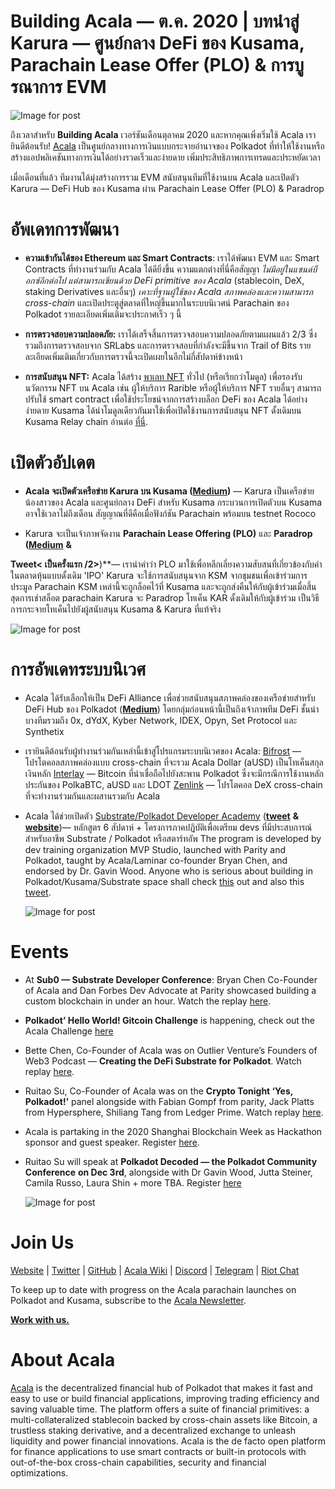# Building Acala — ต.ค. 2020 | บทนำสู่ Karura — ศูนย์กลาง DeFi ของ Kusama, Parachain Lease Offer (PLO) & การบูรณาการ EVM

![Image for post](https://miro.medium.com/max/1600/0*hmK9ex3hJqibgvrl)

ถึงเวลาสำหรับ **Building Acala** เวอร์ชันเดือนตุลาคม 2020 และหากคุณเพิ่งเริ่มใช้ Acala เรายินดีต้อนรับ! [Acala](http://acala.network/) เป็นศูนย์กลางทางการเงินแบบกระจายอำนาจของ Polkadot ที่ทำให้ใช้งานหรือสร้างแอปพลิเคชันทางการเงินได้อย่างรวดเร็วและง่ายดาย เพิ่มประสิทธิภาพการเทรดและประหยัดเวลา

เมื่อเดือนที่แล้ว ทีมงานได้มุ่งสร้างการรวม EVM สนับสนุนทีมที่ใช้งานบน Acala และเปิดตัว Karura — DeFi Hub ของ Kusama ผ่าน Parachain Lease Offer (PLO) & Paradrop

# **อัพเดทการพัฒนา**

- **ความเข้ากันได้ของ Ethereum และ Smart Contracts**: เราได้พัฒนา EVM และ Smart Contracts ที่ทำงานร่วมกับ Acala ได้ดียิ่งขึ้น ความแตกต่างที่นี่คือสัญญา _ไม่มีอยู่ในแซนด์บ็อกซ์อีกต่อไป แต่สามารถเขียนด้วย DeFi primitive ของ Acala_ (stablecoin, DeX, staking Derivatives และอื่นๆ) _เคาะที่ฐานผู้ใช้ของ Acala สภาพคล่องและความสามารถ cross-chain_ และเปิดประตูสู่ตลาดที่ใหญ่ขึ้นมากในระบบนิเวศน์ Parachain ของ Polkadot รายละเอียดเพิ่มเติมจะประกาศเร็ว ๆ นี้

- **การตรวจสอบความปลอดภัย:** เราได้เสร็จสิ้นการตรวจสอบความปลอดภัยตามแผนแล้ว 2/3 ซึ่งรวมถึงการตรวจสอบจาก SRLabs และการตรวจสอบที่กำลังจะมีขึ้นจาก Trail of Bits รายละเอียดเพิ่มเติมเกี่ยวกับการตรวจนี้จะเปิดเผยในอีกไม่กี่สัปดาห์ข้างหน้า

- **การสนับสนุน NFT:** Acala ได้สร้าง [พาเลท NFT](https://github.com/open-web3-stack/open-runtime-module-library/tree/master/nft) ทั่วไป (หรือเรียกว่าโมดูล) เพื่อรองรับนวัตกรรม NFT บน Acala เช่น ผู้ให้บริการ Rarible หรือผู้ให้บริการ NFT รายอื่นๆ สามารถปรับใช้ smart contract เพื่อใช้ประโยชน์จากการสร้างบล็อก DeFi ของ Acala ได้อย่างง่ายดาย Kusama ได้นำโมดูลเดียวกันมาใช้เพื่อเปิดใช้งานการสนับสนุน NFT ดั้งเดิมบน Kusama Relay chain อ่านต่อ [ที่นี่](https://kusama.polkassembly.io/post/303#86924943-429c-4c05-a2fe-e7bef735b2a4).

# **เปิดตัวอัปเดต**

- **Acala จะเปิดตัวเครือข่าย Karura บน Kusama (**[**Medium**](https://medium.com/acalanetwork/introducing-karura-acalas-defi-parachain-on-kusama-af2f2695b07a)**)** — Karura เป็นเครือข่ายน้องสาวของ Acala และศูนย์กลาง DeFi สำหรับ Kusama กระบวนการเปิดตัวบน Kusama อาจใช้เวลาไม่ถึงเดือน สัญญาณที่ดีคือเมื่อฟังก์ชัน Parachain พร้อมบน testnet Rococo

- Karura จะเป็นเจ้าภาพจัดงาน **Parachain Lease Offering (PLO)** และ **Paradrop (**[**Medium**](https://medium.com/acalanetwork/karuras-approach-to-the-upcoming-parachain-lease-offering-plo-on-kusama-12fbf09ee463) **&**

**Tweet< เป็นครั้งแรก /2>**)**— เรานำคำว่า PLO มาใช้เพื่อหลีกเลี่ยงความสับสนที่เกี่ยวข้องกับคำในตลาดหุ้นแบบดั้งเดิม 'IPO' Karura จะใช้การสนับสนุนจาก KSM จากชุมชนเพื่อเข้าร่วมการประมูล Parachain KSM เหล่านี้จะถูกล็อคไว้ที่ Kusama และจะถูกส่งคืนให้กับผู้เข้าร่วมเมื่อสิ้นสุดการเช่าสล็อต parachain Karura จะ Paradrop โทเค็น KAR ดั้งเดิมให้กับผู้เข้าร่วม เป็นวิธีการกระจายโทเค็นไปยังผู้สนับสนุน Kusama & Karura ที่แท้จริง</p> 
  
  ![Image for post](https://miro.medium.com/max/1600/1*EtNqbSOXqs4ZkljaR0Db7Q.jpeg)</li> </ul> 
  
  

# **การอัพเดทระบบนิเวศ**

- Acala ได้รับเลือกให้เป็น DeFi Alliance เพื่อช่วยสนับสนุนสภาพคล่องของเครือข่ายสำหรับ DeFi Hub ของ Polkadot ([**Medium**](https://medium.com/acalanetwork/acala-selected-for-the-defi-alliance-accelerator-to-help-build-deploy-and-grow-the-defi-hub-of-c1526008963e)) โดยกลุ่มก่อนหน้านี้เป็นถึงเจ้าภาพทีม DeFi ชั้นนำบางทีมรวมถึง 0x, dYdX, Kyber Network, IDEX, Opyn, Set Protocol และ Synthetix

- เรายินดีต้อนรับผู้ทำงานร่วมกันเหล่านี้เข้าสู่โปรแกรมระบบนิเวศของ Acala: [Bifrost](http://bifrost.finance/) — โปรโตคอลสภาพคล่องแบบ cross-chain ที่จะรวม Acala Dollar (aUSD) เป็นโทเค็นสกุลเงินหลัก [Interlay](https://polkadot.network/bitcoin-is-coming-to-polkadot/?utm_content=142539261&utm_medium=social&utm_source=twitter&hss_channel=tw-1595615893) — Bitcoin ที่น่าเชื่อถือไปยังสะพาน Polkadot ซึ่งจะมีกรณีการใช้งานหลักประกันของ PolkaBTC, aUSD และ LDOT [Zenlink](https://www.zenlink.pro/) — โปรโตคอล DeX cross-chain ที่จะทำงานร่วมกันและผสานรวมกับ Acala

- Acala ได้ช่วยเปิดตัว [Substrate/Polkadot Developer Academy](http://.guru/polkadot-substrate) ([**tweet**](https://twitter.com/AcalaNetwork/status/1320921071835435008?s=20) **&** [**website**](http://ic.guru/polkadot-substrate))— หลักสูตร 6 สัปดาห์ + โครงการภาคปฏิบัติเพื่อเตรียม devs ที่มีประสบการณ์สำหรับอาชีพ Substrate / Polkadot หรือสตาร์ทอัพ The program is developed by dev training organization MVP Studio, launched with Parity and Polkadot, taught by Acala/Laminar co-founder Bryan Chen, and endorsed by Dr. Gavin Wood. Anyone who is serious about building in Polkadot/Kusama/Substrate space shall check [this](http://ic.guru/polkadot-substrate) out and also this [tweet](https://twitter.com/AcalaNetwork/status/1320921071835435008?s=20).
  
  ![Image for post](https://miro.medium.com/max/5760/1*FajicLqehWMEzaUPx7ujjw.png)



# **Events**

- At **Sub0 — Substrate Developer Conference**: Bryan Chen Co-Founder of Acala and Dan Forbes Dev Advocate at Parity showcased building a custom blockchain in under an hour. Watch the replay [here](https://t.co/XTLRKg8nZM?amp=1).

- **Polkadot’ Hello World! Gitcoin Challenge** is happening, check out the Acala Challenge [here](https://t.co/tzL4gpN5FJ?amp=1)

- Bette Chen, Co-Founder of Acala was on Outlier Venture’s Founders of Web3 Podcast — **Creating the DeFi Substrate for Polkadot**. Watch replay [here](https://www.youtube.com/watch?v=aueB19YH19g&list=UUd_K-AgiS2XV8_iuRQ7JyNQ).

- Ruitao Su, Co-Founder of Acala was on the **Crypto Tonight ‘Yes, Polkadot!’** panel alongside with Fabian Gompf from parity, Jack Platts from Hypersphere, Shiliang Tang from Ledger Prime. Watch replay [here](https://www.youtube.com/watch?v=xXgtpcf9NVE&feature=youtu.be).

- Acala is partaking in the 2020 Shanghai Blockchain Week as Hackathon sponsor and guest speaker. Register [here](https://www.eventbrite.com/e/the-6th-global-blockchain-summit-tickets-115473469255).

- Ruitao Su will speak at **Polkadot Decoded — the Polkadot Community Conference** **on Dec 3rd**, alongside with Dr Gavin Wood, Jutta Steiner, Camila Russo, Laura Shin + more TBA. Register [here](https://t.co/BWUXh8dwf2?amp=1)
  
  ![Image for post](https://miro.medium.com/max/1360/0*bb5Vh6rDQWQihkX0)



# Join Us

[Website](https://acala.network/) | [Twitter](https://twitter.com/AcalaNetwork) | [GitHub](https://github.com/AcalaNetwork/Acala) | [Acala Wiki](https://github.com/AcalaNetwork/Acala/wiki) | [Discord](https://discord.gg/vdbFVCH) | [Telegram](https://t.me/acalaofficial) | [Riot Chat](https://riot.im/app/#/room/#acala:matrix.org)

To keep up to date with progress on the Acala parachain launches on Polkadot and Kusama, subscribe to the [Acala Newsletter](https://share.hsforms.com/1X9RxkXk-R62I0VNbATaDXw4h8qc).

[**Work with us.**](https://jobs.lever.co/acala/)



# About Acala

[Acala](http://acala.network/) is the decentralized financial hub of Polkadot that makes it fast and easy to use or build financial applications, improving trading efficiency and saving valuable time. The platform offers a suite of financial primitives: a multi-collateralized stablecoin backed by cross-chain assets like Bitcoin, a trustless staking derivative, and a decentralized exchange to unleash liquidity and power financial innovations. Acala is the de facto open platform for finance applications to use smart contracts or built-in protocols with out-of-the-box cross-chain capabilities, security and financial optimizations.
